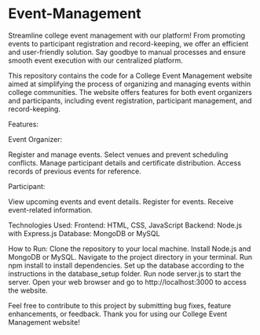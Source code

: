 # Event-Management
Streamline college event management with our platform! From promoting events to participant registration and record-keeping, we offer an efficient and user-friendly solution. Say goodbye to manual processes and ensure smooth event execution with our centralized platform.

This repository contains the code for a College Event Management website aimed at simplifying the process of organizing and managing events within college communities. The website offers features for both event organizers and participants, including event registration, participant management, and record-keeping.

Features:

Event Organizer:

Register and manage events.
Select venues and prevent scheduling conflicts.
Manage participant details and certificate distribution.
Access records of previous events for reference.

Participant:

View upcoming events and event details.
Register for events.
Receive event-related information.

Technologies Used:
Frontend: HTML, CSS, JavaScript
Backend: Node.js with Express.js
Database: MongoDB or MySQL

How to Run:
Clone the repository to your local machine.
Install Node.js and MongoDB or MySQL.
Navigate to the project directory in your terminal.
Run npm install to install dependencies.
Set up the database according to the instructions in the database_setup folder.
Run node server.js to start the server.
Open your web browser and go to http://localhost:3000 to access the website.

Feel free to contribute to this project by submitting bug fixes, feature enhancements, or feedback. Thank you for using our College Event Management website!
